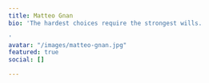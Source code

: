 ```yaml
---
title: Matteo Gnan
bio: 'The hardest choices require the strongest wills.

'
avatar: "/images/matteo-gnan.jpg"
featured: true
social: []

---
```

